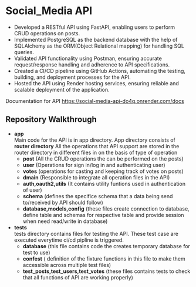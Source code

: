 # Social_Media API
- Developed a RESTful API using FastAPI, enabling users to perform CRUD operations on posts.
- Implemented PostgreSQL as the backend database with the help of SQLAlchemy as the ORM(Object Relational mapping) for handling SQL queries.
- Validated API functionality using Postman, ensuring accurate request/response handling and adherence to API specifications.
- Created a CI/CD pipeline using GitHub Actions, automating the testing, building, and deployment processes for the API.
- Hosted the API using Render hosting services, ensuring reliable and scalable deployment of the application.

Documentation for API https://social-media-api-do4q.onrender.com/docs

## Repository Walkthrough
* **app**</br>
   Main code for the API is in app directory.
   App directory consists of
   **router directory**
   All the operations that API support are stored in the router directory in different files in on the basis of type of operation
   - **post** (All the CRUD operations the can be performed on the posts)
   - **user** (Operations for sign in/log in and authenticating user)
   - **votes** (operations for casting and keeping track of votes on posts)
   - **dmain** (Responsible to integrate all operation files in the API)
   - **auth,oauth2,utils** (It contains utility funtions used in authentication of user)
   - **schema** (defines the specifice schema that a data being send to/received by API  should follow)
   - **database,models,config**  (these files create connection to database, define table and schemas for respective table and provide session when need read/write in database)
* **tests**</br>
  tests directory contains files for testing the API. These test case are executed everytime ci/cd pipline is triggered.
  - **database** (this file contains code the creates  temporary database for test to use)
  - **confest** ( definition of the fixture functions in this file to make them accessible across multiple test files)
  - **test_posts,test_users,test_votes** (these files contains tests to check that all functions of API are working properly)

